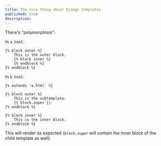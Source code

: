 ```yaml
---
title: The nice thing about Django templates
published: true
description: 
---
```

There's "polymorphism":

In `a.html`:

    {% block outer %}
        This is the outer block.
        {% block inner %}
        {% endblock %}
    {% endblock %}

In `b.html`:

    {% extends 'a.html' %}

    {% block outer %}
        This is the subtemplate.
        {{ block.super }}
    {% endblock %}

    {% block inner %}
        This is the inner block.
    {% endblock %}

This will render as expected (`block.super` will contain the inner block of the child template as well).